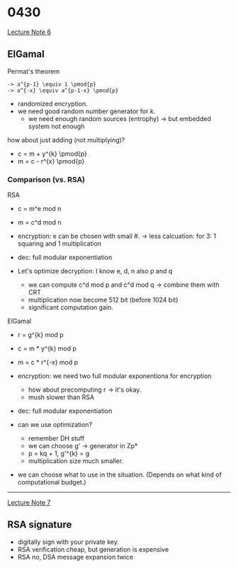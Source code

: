# 0430

[Lecture Note 6](../lecture-notes/Lec6.pdf)

## ElGamal

Permat's theorem
```
-> a^{p-1} \equiv 1 \pmod{p}
-> a^{-x} \equiv a^{p-1-x} \pmod{p}
```

- randomized encryption.
- we need good random number generator for k.
  - we need enough random sources (entrophy) -> but embedded system not enough

how about just adding (not multiplying)?
- c = m + y^{k} \pmod{p}
- m = c - r^{x} \pmod{p}

### Comparison (vs. RSA)

RSA
  - c = m^e mod n 
  - m = c^d mod n

- encryption: e can be chosen with small #. -> less calcuation: for 3: 1 squaring and 1 multiplication
- dec: full modular exponentiation
- Let's optimize decryption: I know e, d, n also p and q
  - we can compute c^d mod p and c^d mod q -> combine them with CRT
  - multiplication now become 512 bit (before 1024 bit)
  - significant computation gain. 

ElGamal
  - r = g^{k} mod p
  - c = m * y^{k} mod p
  - m = c * r^{-x} mod p
  
- encryption: we need two full modular exponentiona for encryption
  - how about precomputing r -> it's okay.
  - mush slower than RSA
- dec: full modular exponentiation
- can we use optimization?
  - remember DH stuff
  - we can choose g' -> generator in Zp*
  - p = kq + 1, g'^{k} = g
  - multiplication size much smaller.

- we can choose what to use in the situation. (Depends on what kind of computational budget.)

---

[Lecture Note 7](../lecture-notes/Lec7.pdf)

## RSA signature

- digitally sign with your private key.
- RSA verification cheap, but generation is expensive
- RSA no, DSA message expansion twice